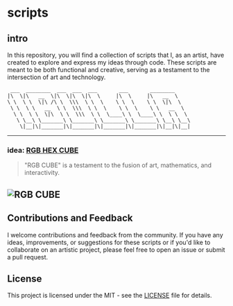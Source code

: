 # scripts

## intro

In this repository, you will find a collection of scripts that I, as an artist, have created to explore and express my ideas through code. These scripts are meant to be both functional and creative, serving as a testament to the intersection of art and technology.

```
 ___  ________  ___  ___  ___       ___       ________     
|\  \|\   __  \|\  \|\  \|\  \     |\  \     |\   __  \    
\ \  \ \  \|\ /\ \  \\\  \ \  \    \ \  \    \ \  \|\  \   
 \ \  \ \   __  \ \  \\\  \ \  \    \ \  \    \ \   __  \  
  \ \  \ \  \|\  \ \  \\\  \ \  \____\ \  \____\ \  \ \  \ 
   \ \__\ \_______\ \_______\ \_______\ \_______\ \__\ \__\
    \|__|\|_______|\|_______|\|_______|\|_______|\|__|\|__|

```
---
### idea: [RGB HEX CUBE](ideas/rgb-cube/rgb-hex-cube.php)

>"RGB CUBE" is a testament to the fusion of art, mathematics, and interactivity.

![RGB CUBE](https://ibulla.com/i/assets/uploads/iBulla-works-23-09-2023_fIlK.jpg)
---



## Contributions and Feedback

I welcome contributions and feedback from the community. If you have any ideas, improvements, or suggestions for these scripts or if you'd like to collaborate on an artistic project, please feel free to open an issue or submit a pull request.

## License

This project is licensed under the MIT - see the [LICENSE](LICENSE) file for details.
